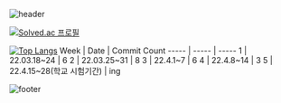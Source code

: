 ![header](https://capsule-render.vercel.app/api?type=waving&color=auto&height=200&section=header&text=&fontSize=50)

[![Solved.ac
프로필](http://mazassumnida.wtf/api/v2/generate_badge?boj=abby0616)](https://solved.ac/abby0616)

[![Top Langs](https://github-readme-stats.vercel.app/api/top-langs/?username=yujin37&layout=compact)](https://github.com/anuraghazra/github-readme-stats)
Week | Date | Commit Count
----- | ----- | -----
1 | 22.03.18~24 | 6
2 | 22.03.25~31 | 8
3 | 22.4.1~7    | 6
4 | 22.4.8~14   | 3
5 | 22.4.15~28(학교 시험기간)  | ing

![footer](https://capsule-render.vercel.app/api?type=waving&color=auto&height=200&section=footer)
